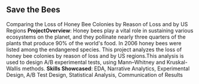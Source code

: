 ## Save the Bees
Comparing the Loss of Honey Bee Colonies by Reason of Loss and by US Regions
<b>ProjectOverview</b>: Honey bees play a vital role in sustaining various ecosystems on the planet, and they pollinate nearly three quarters of the plants that produce 90% of the world's food. In 2006 honey bees were listed among the endangered species. This project analyzes the loss of honey bee colonies by reason of loss and by US regions.This analysis is used to design A/B experimental tests, using Mann–Whitney and Kruskal-Wallis methods.
<b>Skills Showcased</b>: EDA, Narrative Analytics, Experimental Design, A/B Test Design, Statistical Analysis, Communication of Results
